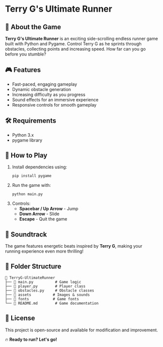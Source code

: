 # Terry G's Ultimate Runner

## 🏃 About the Game
**Terry G's Ultimate Runner** is an exciting side-scrolling endless runner game built with Python and Pygame. Control Terry G as he sprints through obstacles, collecting points and increasing speed. How far can you go before you stumble?

## 🎮 Features
- Fast-paced, engaging gameplay
- Dynamic obstacle generation
- Increasing difficulty as you progress
- Sound effects for an immersive experience
- Responsive controls for smooth gameplay

## 🛠️ Requirements
- Python 3.x
- pygame library

## 🚀 How to Play
1. Install dependencies using:
   ```sh
   pip install pygame
   ```
2. Run the game with:
   ```sh
   python main.py
   ```
3. Controls:
   - **Spacebar / Up Arrow** - Jump
   - **Down Arrow** - Slide
   - **Escape** - Quit the game

## 🎵 Soundtrack
The game features energetic beats inspired by **Terry G**, making your running experience even more thrilling!

## 📂 Folder Structure
```
📂 TerryG-UltimateRunner
├── 📄 main.py          # Game logic
├── 📄 player.py        # Player class
├── 📄 obstacles.py     # Obstacle classes
├── 📂 assets          # Images & sounds
├── 📂 fonts           # Game fonts
└── 📄 README.md        # Game documentation
```

## 📜 License
This project is open-source and available for modification and improvement.

🔥 **Ready to run? Let's go!**


